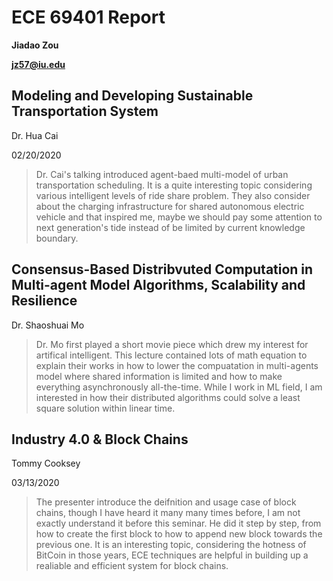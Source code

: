 # ECE 69401 Report

**Jiadao Zou**

**jz57@iu.edu**

## Modeling and Developing Sustainable Transportation System

Dr. Hua Cai

02/20/2020

> Dr. Cai's talking introduced agent-baed multi-model of urban transportation scheduling. It is a quite interesting topic considering various intelligent levels of ride share problem. They also consider about the charging infrastructure for shared autonomous electric vehicle and that inspired me, maybe we should pay some attention to next generation's tide instead of be limited by current knowledge boundary.

## Consensus-Based Distribvuted Computation in Multi-agent Model Algorithms, Scalability and Resilience

Dr. Shaoshuai Mo

> Dr. Mo first played a short movie piece which drew my interest for artifical intelligent. This lecture contained lots of math equation to explain their works in how to lower the compuatation in multi-agents model where shared information is limited and how to make everything asynchronously all-the-time. While I work in ML field, I am interested in how their distributed algorithms could solve a least square solution within linear time.

## Industry 4.0 & Block Chains

Tommy Cooksey

03/13/2020

> The presenter introduce the deifnition and usage case of block chains, though I have heard it many many times before, I am not exactly understand it before this seminar. He did it step by step, from how to create the first block to how to append new block towards the previous one. It is an interesting topic, considering the hotness of BitCoin in those years, ECE techniques are helpful in building up a realiable and efficient system for block chains.